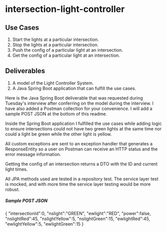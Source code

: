 # intersection-light-controller

## Use Cases
1. Start the lights at a particular intersection.
2. Stop the lights at a particular intersection.
3. Push the config of a particular light at an intersection.
4. Get the config of a particular light at an intersection.

## Deliverables
1. A model of the Light Controller System.
2. A Java Spring Boot application that can fulfill the use cases.

Here is the Java Spring Boot deliverable that was requested during Tuesday's interview after conferring on the model during the interview. I have also added a Postman collection for your convenience. I will add a sample POST JSON at the bottom of this readme.

Inside the Spring Boot application I fulfilled the use cases while adding logic to ensure intersections could not have two green lights at the same time nor could a light be green while the other light is yellow.

All custom exceptions are sent to an exception handler that generates a ResponseEntity so a user on Postman can receive an HTTP status and the error message information.

Getting the config of an intersection returns a DTO with the ID and current light times.

All JPA methods used are tested in a repository test. The service layer test is mocked, and with more time the service layer testing would be more robust.

##### Sample POST JSON

{
    "intersectionId":0,
    "nslight":"GREEN",
    "ewlight":"RED",
    "power":false,
    "nslightRed":45,
    "nslightYellow":5,
    "nslightGreen":15,
    "ewlightRed":45,
    "ewlightYellow":5,
    "ewlightGreen":15
}
